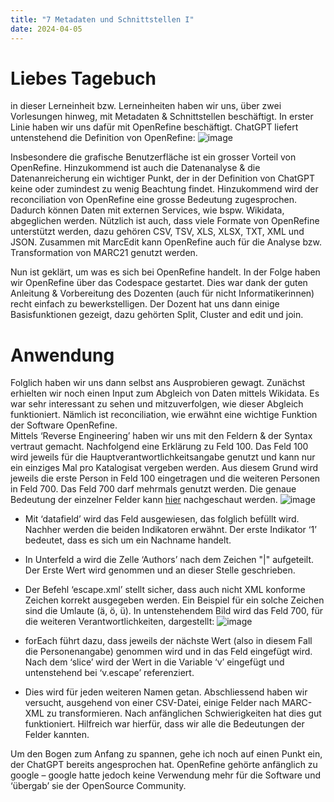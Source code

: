 ```yaml
---
title: "7 Metadaten und Schnittstellen I"
date: 2024-04-05
---
```


# Liebes Tagebuch
in dieser Lerneinheit bzw. Lerneinheiten haben wir uns, über zwei Vorlesungen hinweg, mit Metadaten & Schnittstellen beschäftigt. In erster Linie haben wir uns dafür mit OpenRefine beschäftigt. ChatGPT liefert untenstehend die Definition von OpenRefine: 
![image](https://github.com/nathaliewic/lerntagebuch/assets/160014832/95a98ba5-c92c-4426-a3fd-76ef079b217a)


Insbesondere die grafische Benutzerfläche ist ein grosser Vorteil von OpenRefine. Hinzukommend ist auch die Datenanalyse & die Datenanreicherung ein wichtiger Punkt, der in der Definition von ChatGPT keine oder zumindest zu wenig Beachtung findet. Hinzukommend wird der reconciliation von OpenRefine eine grosse Bedeutung zugesprochen. Dadurch können Daten mit externen Services, wie bspw. Wikidata, abgeglichen werden. Nützlich ist auch, dass viele Formate von OpenRefine unterstützt werden, dazu gehören CSV, TSV, XLS, XLSX, TXT, XML und JSON. Zusammen mit MarcEdit kann OpenRefine auch für die Analyse bzw. Transformation von MARC21 genutzt werden.

Nun ist geklärt, um was es sich bei OpenRefine handelt. In der Folge haben wir OpenRefine über das Codespace gestartet. Dies war dank der guten Anleitung & Vorbereitung des Dozenten (auch für nicht Informatikerinnen) recht einfach zu bewerkstelligen. Der Dozent hat uns dann einige Basisfunktionen gezeigt, dazu gehörten Split, Cluster and edit und join. 

# Anwendung

Folglich haben wir uns dann selbst ans Ausprobieren gewagt. Zunächst erhielten wir noch einen Input zum Abgleich von Daten mittels Wikidata. Es war sehr interessant zu sehen und mitzuverfolgen, wie dieser Abgleich funktioniert. Nämlich ist reconciliation, wie erwähnt eine wichtige Funktion der Software OpenRefine.   
Mittels ‘Reverse Engineering’ haben wir uns mit den Feldern & der Syntax vertraut gemacht. Nachfolgend eine Erklärung zu Feld 100. Das Feld 100 wird jeweils für die Hauptverantwortlichkeitsangabe genutzt und kann nur ein einziges Mal pro Katalogisat vergeben werden. Aus diesem Grund wird jeweils die erste Person in Feld 100 eingetragen und die weiteren Personen in Feld 700. Das Feld 700 darf mehrmals genutzt werden. Die genaue Bedeutung der einzelner Felder kann [hier](https://www.loc.gov/marc/bibliographic/) nachgeschaut werden.
![image](https://github.com/nathaliewic/lerntagebuch/assets/160014832/f7cc955a-8a32-4984-a024-7e481cb03020)

-	Mit ‘datafield’ wird das Feld ausgewiesen, das folglich befüllt wird. Nachher werden die beiden Indikatoren erwähnt. Der erste Indikator ‘1’ bedeutet, dass es sich um ein Nachname handelt.

-	In Unterfeld a wird die Zelle ‘Authors’ nach dem Zeichen "|" aufgeteilt. Der Erste Wert wird genommen und an dieser Stelle geschrieben. 
-	Der Befehl ‘escape.xml’ stellt sicher, dass auch nicht XML konforme Zeichen korrekt ausgegeben werden. Ein Beispiel für ein solche Zeichen sind die Umlaute (ä, ö, ü).
In untenstehendem Bild wird das Feld 700, für die weiteren Verantwortlichkeiten, dargestellt:
![image](https://github.com/nathaliewic/lerntagebuch/assets/160014832/5e338dae-d2a2-49cf-be78-30e2a3952a0e)

-	forEach führt dazu, dass jeweils der nächste Wert (also in diesem Fall die Personenangabe) genommen wird und in das Feld eingefügt wird. Nach dem ‘slice’ wird der Wert in die Variable ‘v’ eingefügt und untenstehend bei ‘v.escape’ referenziert. 
-	Dies wird für jeden weiteren Namen getan.
Abschliessend haben wir versucht, ausgehend von einer CSV-Datei, einige Felder nach MARC-XML zu transformieren. Nach anfänglichen Schwierigkeiten hat dies gut funktioniert. Hilfreich war hierfür, dass wir alle die Bedeutungen der Felder kannten.

Um den Bogen zum Anfang zu spannen, gehe ich noch auf einen Punkt ein, der ChatGPT bereits angesprochen hat. OpenRefine gehörte anfänglich zu google – google hatte jedoch keine Verwendung mehr für die Software und ‘übergab’ sie der OpenSource Community. 

